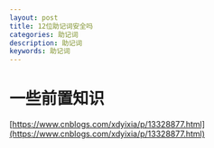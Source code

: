 ```yaml
---
layout: post
title: 12位助记词安全吗
categories: 助记词
description: 助记词
keywords: 助记词
---
```


# 一些前置知识

[https://www.cnblogs.com/xdyixia/p/13328877.html](https://www.cnblogs.com/xdyixia/p/13328877.html)
